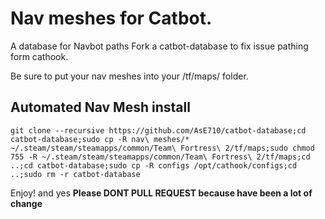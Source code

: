 # Nav meshes for Catbot.
A database for Navbot paths Fork a catbot-database to fix issue pathing form cathook.

Be sure to put your nav meshes into your /tf/maps/ folder.

## Automated Nav Mesh install
```git clone --recursive https://github.com/AsE710/catbot-database;cd catbot-database;sudo cp -R nav\ meshes/* ~/.steam/steam/steamapps/common/Team\ Fortress\ 2/tf/maps;sudo chmod 755 -R ~/.steam/steam/steamapps/common/Team\ Fortress\ 2/tf/maps;cd ..;cd catbot-database;sudo cp -R configs /opt/cathook/configs;cd ..;sudo rm -r catbot-database```

Enjoy!
and yes **Please DONT PULL REQUEST because have been a lot of change**
